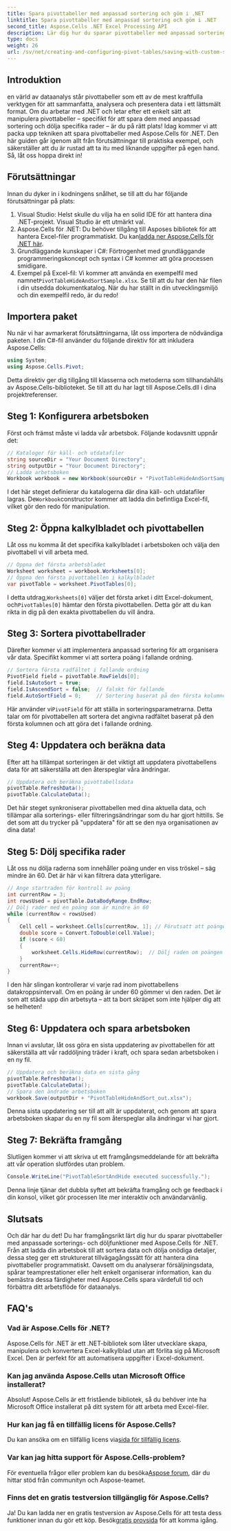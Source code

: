 ```yaml
---
title: Spara pivottabeller med anpassad sortering och göm i .NET
linktitle: Spara pivottabeller med anpassad sortering och göm i .NET
second_title: Aspose.Cells .NET Excel Processing API
description: Lär dig hur du sparar pivottabeller med anpassad sortering och döljning av rader med Aspose.Cells för .NET. Steg-för-steg-guide med praktiska exempel ingår.
type: docs
weight: 26
url: /sv/net/creating-and-configuring-pivot-tables/saving-with-custom-sort-and-hide/
---
```

## Introduktion
en värld av dataanalys står pivottabeller som ett av de mest kraftfulla verktygen för att sammanfatta, analysera och presentera data i ett lättsmält format. Om du arbetar med .NET och letar efter ett enkelt sätt att manipulera pivottabeller – specifikt för att spara dem med anpassad sortering och dölja specifika rader – är du på rätt plats! Idag kommer vi att packa upp tekniken att spara pivottabeller med Aspose.Cells för .NET. Den här guiden går igenom allt från förutsättningar till praktiska exempel, och säkerställer att du är rustad att ta itu med liknande uppgifter på egen hand. Så, låt oss hoppa direkt in!
## Förutsättningar
Innan du dyker in i kodningens snålhet, se till att du har följande förutsättningar på plats:
1. Visual Studio: Helst skulle du vilja ha en solid IDE för att hantera dina .NET-projekt. Visual Studio är ett utmärkt val.
2.  Aspose.Cells för .NET: Du behöver tillgång till Asposes bibliotek för att hantera Excel-filer programmatiskt. Du kan[ladda ner Aspose.Cells för .NET här](https://releases.aspose.com/cells/net/).
3. Grundläggande kunskaper i C#: Förtrogenhet med grundläggande programmeringskoncept och syntax i C# kommer att göra processen smidigare.
4.  Exempel på Excel-fil: Vi kommer att använda en exempelfil med namnet`PivotTableHideAndSortSample.xlsx`. Se till att du har den här filen i din utsedda dokumentkatalog.
När du har ställt in din utvecklingsmiljö och din exempelfil redo, är du redo!
## Importera paket
Nu när vi har avmarkerat förutsättningarna, låt oss importera de nödvändiga paketen. I din C#-fil använder du följande direktiv för att inkludera Aspose.Cells:
```csharp
using System;
using Aspose.Cells.Pivot;
```
Detta direktiv ger dig tillgång till klasserna och metoderna som tillhandahålls av Aspose.Cells-biblioteket. Se till att du har lagt till Aspose.Cells.dll i dina projektreferenser.
## Steg 1: Konfigurera arbetsboken
Först och främst måste vi ladda vår arbetsbok. Följande kodavsnitt uppnår det:
```csharp
// Kataloger för käll- och utdatafiler
string sourceDir = "Your Document Directory";
string outputDir = "Your Document Directory";
// Ladda arbetsboken
Workbook workbook = new Workbook(sourceDir + "PivotTableHideAndSortSample.xlsx");
```
 I det här steget definierar du katalogerna där dina käll- och utdatafiler lagras. De`Workbook`constructor kommer att ladda din befintliga Excel-fil, vilket gör den redo för manipulation.
## Steg 2: Öppna kalkylbladet och pivottabellen
Låt oss nu komma åt det specifika kalkylbladet i arbetsboken och välja den pivottabell vi vill arbeta med.
```csharp
// Öppna det första arbetsbladet
Worksheet worksheet = workbook.Worksheets[0];
// Öppna den första pivottabellen i kalkylbladet
var pivotTable = worksheet.PivotTables[0];
```
 I detta utdrag,`Worksheets[0]` väljer det första arket i ditt Excel-dokument, och`PivotTables[0]` hämtar den första pivottabellen. Detta gör att du kan rikta in dig på den exakta pivottabellen du vill ändra.
## Steg 3: Sortera pivottabellrader
Därefter kommer vi att implementera anpassad sortering för att organisera vår data. Specifikt kommer vi att sortera poäng i fallande ordning.
```csharp
// Sortera första radfältet i fallande ordning
PivotField field = pivotTable.RowFields[0];
field.IsAutoSort = true;
field.IsAscendSort = false;  // falskt för fallande
field.AutoSortField = 0;     // Sortering baserat på den första kolumnen
```
 Här använder vi`PivotField` för att ställa in sorteringsparametrarna. Detta talar om för pivottabellen att sortera det angivna radfältet baserat på den första kolumnen och att göra det i fallande ordning. 
## Steg 4: Uppdatera och beräkna data
Efter att ha tillämpat sorteringen är det viktigt att uppdatera pivottabellens data för att säkerställa att den återspeglar våra ändringar.
```csharp
// Uppdatera och beräkna pivottabellsdata
pivotTable.RefreshData();
pivotTable.CalculateData();
```
Det här steget synkroniserar pivottabellen med dina aktuella data, och tillämpar alla sorterings- eller filtreringsändringar som du har gjort hittills. Se det som att du trycker på "uppdatera" för att se den nya organisationen av dina data!
## Steg 5: Dölj specifika rader
Låt oss nu dölja raderna som innehåller poäng under en viss tröskel – säg mindre än 60. Det är här vi kan filtrera data ytterligare.
```csharp
// Ange startraden för kontroll av poäng
int currentRow = 3;
int rowsUsed = pivotTable.DataBodyRange.EndRow;
// Dölj rader med en poäng som är mindre än 60
while (currentRow < rowsUsed)
{
    Cell cell = worksheet.Cells[currentRow, 1]; // Förutsatt att poängen finns i den första kolumnen
    double score = Convert.ToDouble(cell.Value);
    if (score < 60)
    {
        worksheet.Cells.HideRow(currentRow);  // Dölj raden om poängen är under 60
    }
    currentRow++;
}
```
I den här slingan kontrollerar vi varje rad inom pivottabellens datakroppsintervall. Om en poäng är under 60 gömmer vi den raden. Det är som att städa upp din arbetsyta – att ta bort skräpet som inte hjälper dig att se helheten!
## Steg 6: Uppdatera och spara arbetsboken
Innan vi avslutar, låt oss göra en sista uppdatering av pivottabellen för att säkerställa att vår raddöljning träder i kraft, och spara sedan arbetsboken i en ny fil.
```csharp
// Uppdatera och beräkna data en sista gång
pivotTable.RefreshData();
pivotTable.CalculateData();
// Spara den ändrade arbetsboken
workbook.Save(outputDir + "PivotTableHideAndSort_out.xlsx");
```
Denna sista uppdatering ser till att allt är uppdaterat, och genom att spara arbetsboken skapar du en ny fil som återspeglar alla ändringar vi har gjort.
## Steg 7: Bekräfta framgång
Slutligen kommer vi att skriva ut ett framgångsmeddelande för att bekräfta att vår operation slutfördes utan problem.
```csharp
Console.WriteLine("PivotTableSortAndHide executed successfully.");
```
Denna linje tjänar det dubbla syftet att bekräfta framgång och ge feedback i din konsol, vilket gör processen lite mer interaktiv och användarvänlig.
## Slutsats
Och där har du det! Du har framgångsrikt lärt dig hur du sparar pivottabeller med anpassade sorterings- och döljfunktioner med Aspose.Cells för .NET. Från att ladda din arbetsbok till att sortera data och dölja onödiga detaljer, dessa steg ger ett strukturerat tillvägagångssätt för att hantera dina pivottabeller programmatiskt. Oavsett om du analyserar försäljningsdata, spårar teamprestationer eller helt enkelt organiserar information, kan du bemästra dessa färdigheter med Aspose.Cells spara värdefull tid och förbättra ditt arbetsflöde för dataanalys.
## FAQ's
### Vad är Aspose.Cells för .NET?
Aspose.Cells för .NET är ett .NET-bibliotek som låter utvecklare skapa, manipulera och konvertera Excel-kalkylblad utan att förlita sig på Microsoft Excel. Den är perfekt för att automatisera uppgifter i Excel-dokument.
### Kan jag använda Aspose.Cells utan Microsoft Office installerat?
Absolut! Aspose.Cells är ett fristående bibliotek, så du behöver inte ha Microsoft Office installerat på ditt system för att arbeta med Excel-filer.
### Hur kan jag få en tillfällig licens för Aspose.Cells?
 Du kan ansöka om en tillfällig licens via[sida för tillfällig licens](https://purchase.aspose.com/temporary-license/).
### Var kan jag hitta support för Aspose.Cells-problem?
 För eventuella frågor eller problem kan du besöka[Aspose forum](https://forum.aspose.com/c/cells/9), där du hittar stöd från communityn och Aspose-teamet.
### Finns det en gratis testversion tillgänglig för Aspose.Cells?
 Ja! Du kan ladda ner en gratis testversion av Aspose.Cells för att testa dess funktioner innan du gör ett köp. Besök[gratis provsida](https://releases.aspose.com/) för att komma igång.